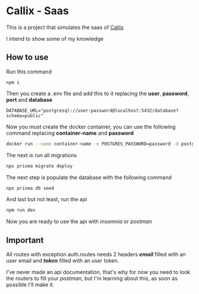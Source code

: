 # Callix - Saas

This is a project that simulates the saas of [Callix](callix.com.br)

I intend to show some of my knowledge

## How to use

Run this command

```npm
npm i
```

Then you create a .env file and add this to it replacing the 
**user**, **password**, **port** and **database**

```env
DATABASE_URL="postgresql://user:password@localhost:5432/database?schema=public"
```

Now you must create the docker container, you can use the following command
replacing **container-name** and **password**

```bash
docker run --name container-name -e POSTGRES_PASSWORD=password -d postgres
```

The next is run all migrations

```bash
npx prisma migrate deploy
```

The next step is populate the database with the following command

```bash
npx prisma db seed
```

And last but not least, run the api

```bash
npm run dev
```

Now you are ready to use the api with *insomnia* or *postman*

## Important

All routes with exception auth.routes needs 2 headers ***email*** filled with an user 
email and ***token*** filled with an user token.

I've never made an api documentation, that's why for now you need to look the routers 
to fill your *postman*, but I'm learning about this, as soon as possible I'll make it.